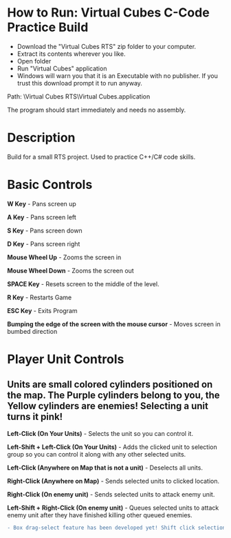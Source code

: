 # How to Run: Virtual Cubes C-Code Practice Build
- Download the "Virtual Cubes RTS" zip folder to your computer. 
- Extract its contents wherever you like.
- Open folder
- Run "Virtual Cubes" application
- Windows will warn you that it is an Executable with no publisher. If you trust this download prompt it to run anyway.

Path: \Virtual Cubes RTS\Virtual Cubes.application

The program should start immediately and needs no assembly.

# Description
Build for a small RTS project. Used to practice C++/C# code skills.

# Basic Controls

**W Key** - Pans screen up

**A Key** - Pans screen left

**S Key** - Pans screen down

**D Key** - Pans screen right

**Mouse Wheel Up** - Zooms the screen in

**Mouse Wheel Down** - Zooms the screen out

**SPACE Key** - Resets screen to the middle of the level.

**R Key** - Restarts Game

**ESC Key** - Exits Program

**Bumping the edge of the screen with the mouse cursor** - Moves screen in bumbed direction

# Player Unit Controls
## Units are small colored cylinders positioned on the map. The Purple cylinders belong to you, the Yellow cylinders are enemies! Selecting a unit turns it pink!

**Left-Click (On Your Units)** - Selects the unit so you can control it.

**Left-Shift + Left-Click (On Your Units)** - Adds the clicked unit to selection group so you can control it along with any other selected units.

**Left-Click (Anywhere on Map that is not a unit)** - Deselects all units.

**Right-Click (Anywhere on Map)** - Sends selected units to clicked location.

**Right-Click (On enemy unit)** - Sends selected units to attack enemy unit.

**Left-Shift + Right-Click (On enemy unit)** - Queues selected units to attack enemy unit after they have finished killing other queued enemies.

```diff
- Box drag-select feature has been developed yet! Shift click selections are only supported in this version!
```


